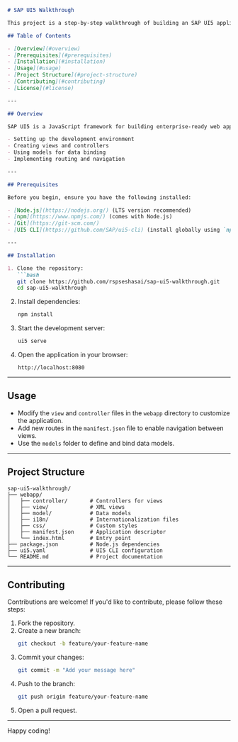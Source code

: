 ```markdown
# SAP UI5 Walkthrough

This project is a step-by-step walkthrough of building an SAP UI5 application. It is designed to help developers understand the basics of SAP UI5, including its architecture, components, and best practices.

## Table of Contents

- [Overview](#overview)
- [Prerequisites](#prerequisites)
- [Installation](#installation)
- [Usage](#usage)
- [Project Structure](#project-structure)
- [Contributing](#contributing)
- [License](#license)

---

## Overview

SAP UI5 is a JavaScript framework for building enterprise-ready web applications. This project demonstrates how to create a simple SAP UI5 application, covering topics such as:

- Setting up the development environment
- Creating views and controllers
- Using models for data binding
- Implementing routing and navigation

---

## Prerequisites

Before you begin, ensure you have the following installed:

- [Node.js](https://nodejs.org/) (LTS version recommended)
- [npm](https://www.npmjs.com/) (comes with Node.js)
- [Git](https://git-scm.com/)
- [UI5 CLI](https://github.com/SAP/ui5-cli) (install globally using `npm install -g @ui5/cli`)

---

## Installation

1. Clone the repository:
   ```bash
   git clone https://github.com/rspseshasai/sap-ui5-walkthrough.git
   cd sap-ui5-walkthrough
   ```

2. Install dependencies:
   ```bash
   npm install
   ```

3. Start the development server:
   ```bash
   ui5 serve
   ```

4. Open the application in your browser:
   ```
   http://localhost:8080
   ```

---

## Usage

- Modify the `view` and `controller` files in the `webapp` directory to customize the application.
- Add new routes in the `manifest.json` file to enable navigation between views.
- Use the `models` folder to define and bind data models.

---

## Project Structure

```
sap-ui5-walkthrough/
├── webapp/
│   ├── controller/       # Controllers for views
│   ├── view/             # XML views
│   ├── model/            # Data models
│   ├── i18n/             # Internationalization files
│   ├── css/              # Custom styles
│   ├── manifest.json     # Application descriptor
│   └── index.html        # Entry point
├── package.json          # Node.js dependencies
├── ui5.yaml              # UI5 CLI configuration
└── README.md             # Project documentation
```

---

## Contributing

Contributions are welcome! If you'd like to contribute, please follow these steps:

1. Fork the repository.
2. Create a new branch:
   ```bash
   git checkout -b feature/your-feature-name
   ```
3. Commit your changes:
   ```bash
   git commit -m "Add your message here"
   ```
4. Push to the branch:
   ```bash
   git push origin feature/your-feature-name
   ```
5. Open a pull request.

---

Happy coding!
```